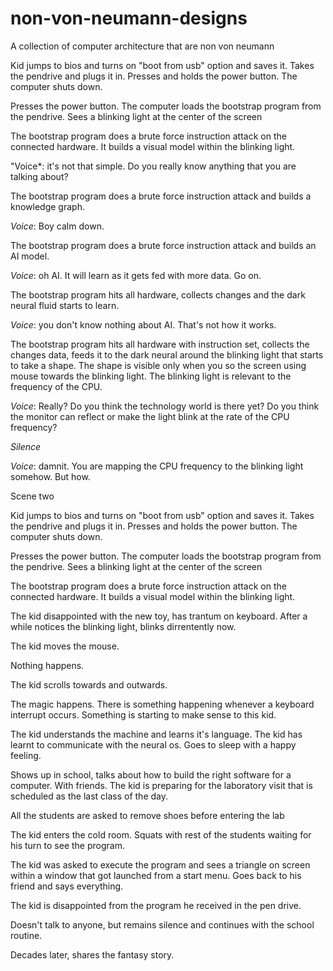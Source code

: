 # non-von-neumann-designs
A collection of computer architecture that are non von neumann 

Kid jumps to bios and turns on "boot from usb" option and saves it. Takes the pendrive and plugs it in.
 Presses and holds the power button. The computer shuts down.


Presses the power button. The computer loads the bootstrap program from the pendrive. Sees a blinking light at the center of the screen


The bootstrap program does a brute force instruction attack on the connected hardware. It builds a visual model within the blinking light.

"Voice*: it's not that simple. Do you really know anything that you are talking about?

The bootstrap program does a brute force instruction attack and builds a knowledge graph.


*Voice*: Boy calm down. 

The bootstrap program does a brute force instruction attack and builds an AI model.


*Voice*: oh AI. It will learn as it gets fed with more data. Go on.


The bootstrap program hits all hardware, collects changes and the dark neural fluid starts to learn.


*Voice*: you don't know nothing about AI. That's not how it works.


The bootstrap program hits all hardware with instruction set, collects the changes data, feeds it to the dark neural around the blinking light that starts to take a shape. The shape is visible only when you so the screen using mouse towards the blinking light. The blinking light is relevant to the frequency of the CPU.


*Voice*: Really? Do you think the technology world is there yet? Do you think the monitor can reflect or make the light blink at the rate of the CPU frequency?


*Silence*



*Voice*: damnit. You are mapping the CPU frequency to the blinking light somehow. But how.



Scene two


Kid jumps to bios and turns on "boot from usb" option and saves it. Takes the pendrive and plugs it in.
 Presses and holds the power button. The computer shuts down.


Presses the power button. The computer loads the bootstrap program from the pendrive. Sees a blinking light at the center of the screen


The bootstrap program does a brute force instruction attack on the connected hardware. It builds a visual model within the blinking light.


The kid disappointed with the new toy, has trantum on keyboard. After a while notices the blinking light, blinks dirrentently now.


The kid moves the mouse.

Nothing happens.

The kid scrolls towards and outwards.


The magic happens. There is something happening whenever a keyboard interrupt occurs. Something is starting to make sense to this kid.


The kid understands the machine and learns it's language. The kid has learnt to communicate with the neural os. Goes to sleep with a happy feeling.


Shows up in school, talks about how to build the right software for a computer. With friends. The kid is preparing for the laboratory visit that is scheduled as the last class of the day.


All the students are asked to remove shoes before entering the lab


The kid enters the cold room. Squats with rest of the students waiting for his turn to see the program.


The kid was asked to execute the program and sees a triangle on screen within a window that got launched from a start menu. Goes back to his friend and says everything.

The kid is disappointed from the program he received in the pen drive.


Doesn't talk to anyone, but remains silence and continues with the school routine.


Decades later, shares the fantasy story.

